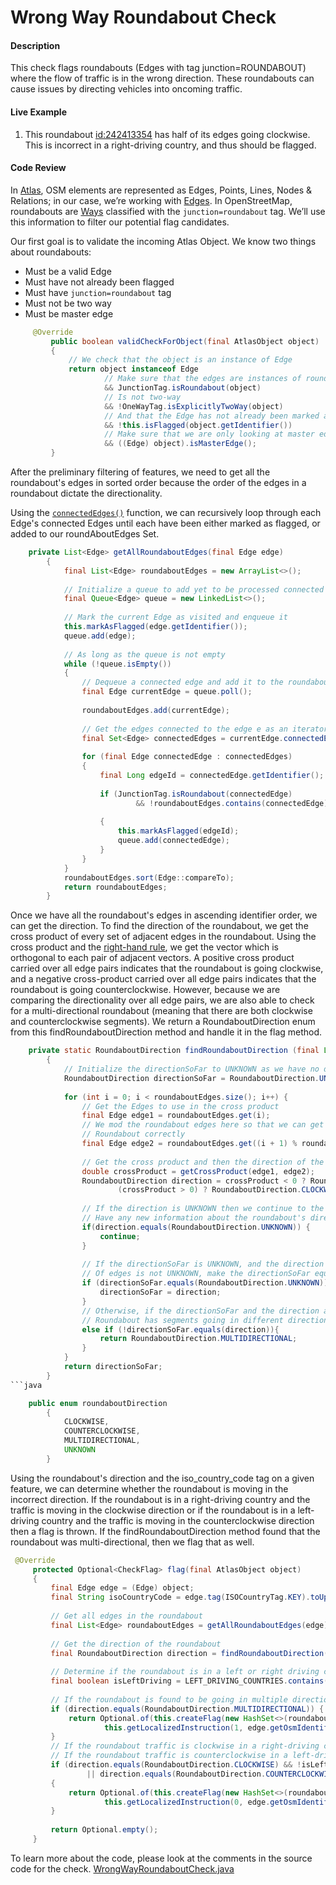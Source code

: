 # Wrong Way Roundabout Check

#### Description
This check flags roundabouts (Edges with tag junction=ROUNDABOUT) where the flow of traffic is in 
the wrong direction. These roundabouts can cause issues by directing vehicles into oncoming traffic.

#### Live Example
1) This roundabout [id:242413354](https://www.openstreetmap.org/way/242413354) has half of its
edges going clockwise. This is incorrect in a right-driving country, and thus should be flagged.

#### Code Review

In [Atlas](https://github.com/osmlab/atlas), OSM elements are represented as Edges, Points, Lines, 
Nodes & Relations; in our case, we’re working with [Edges](https://github.com/osmlab/atlas/blob/dev/src/main/java/org/openstreetmap/atlas/geography/atlas/items/Edge.java).
In OpenStreetMap, roundabouts are [Ways](https://wiki.openstreetmap.org/wiki/Way) classified with
the `junction=roundabout` tag. We’ll use this information to filter our potential flag candidates.

Our first goal is to validate the incoming Atlas Object. We know two things about roundabouts:
* Must be a valid Edge
* Must have not already been flagged
* Must have `junction=roundabout` tag
* Must not be two way
* Must be master edge

```java
     @Override
         public boolean validCheckForObject(final AtlasObject object)
         {
             // We check that the object is an instance of Edge
             return object instanceof Edge
                     // Make sure that the edges are instances of roundabout
                     && JunctionTag.isRoundabout(object)
                     // Is not two-way
                     && !OneWayTag.isExplicitlyTwoWay(object)
                     // And that the Edge has not already been marked as flagged
                     && !this.isFlagged(object.getIdentifier())
                     // Make sure that we are only looking at master edges
                     && ((Edge) object).isMasterEdge();
         }
```

After the preliminary filtering of features, we need to get all the roundabout's edges in sorted
order because the order of the edges in a roundabout dictate the directionality.

Using the [`connectedEdges()`](https://github.com/osmlab/atlas/blob/dev/src/main/java/org/openstreetmap/atlas/geography/atlas/items/Edge.java#L55)
function, we can recursively loop through each Edge's connected Edges until each have been either 
marked as flagged, or added to our roundAboutEdges Set.

```java
    private List<Edge> getAllRoundaboutEdges(final Edge edge)
        {
            final List<Edge> roundaboutEdges = new ArrayList<>();
    
            // Initialize a queue to add yet to be processed connected edges to
            final Queue<Edge> queue = new LinkedList<>();
    
            // Mark the current Edge as visited and enqueue it
            this.markAsFlagged(edge.getIdentifier());
            queue.add(edge);
    
            // As long as the queue is not empty
            while (!queue.isEmpty())
            {
                // Dequeue a connected edge and add it to the roundaboutEdges
                final Edge currentEdge = queue.poll();
    
                roundaboutEdges.add(currentEdge);
    
                // Get the edges connected to the edge e as an iterator
                final Set<Edge> connectedEdges = currentEdge.connectedEdges();
    
                for (final Edge connectedEdge : connectedEdges)
                {
                    final Long edgeId = connectedEdge.getIdentifier();
    
                    if (JunctionTag.isRoundabout(connectedEdge)
                            && !roundaboutEdges.contains(connectedEdge))
    
                    {
                        this.markAsFlagged(edgeId);
                        queue.add(connectedEdge);
                    }
                }
            }
            roundaboutEdges.sort(Edge::compareTo);
            return roundaboutEdges;
        }
```

Once we have all the roundabout's edges in ascending identifier order, we can get the direction. To
find the direction of the roundabout, we get the cross product of every set of adjacent edges in the
roundabout. Using the cross product and the [right-hand rule](https://en.wikipedia.org/wiki/Right-hand_rule),
we get the vector which is orthogonal to each pair of adjacent vectors. A positive cross product carried over all edge pairs
indicates that the roundabout is going clockwise, and a negative cross-product carried over all edge pairs
indicates that the roundabout is going counterclockwise. However, because we are comparing the directionality
over all edge pairs, we are also able to check for a multi-directional roundabout (meaning that there are
both clockwise and counterclockwise segments). We return a RoundaboutDirection enum from this
findRoundaboutDirection method and handle it in the flag method.

```java
    private static RoundaboutDirection findRoundaboutDirection (final List<Edge> roundaboutEdges)
        {
            // Initialize the directionSoFar to UNKNOWN as we have no directional information yet
            RoundaboutDirection directionSoFar = RoundaboutDirection.UNKNOWN;
    
            for (int i = 0; i < roundaboutEdges.size(); i++) {
                // Get the Edges to use in the cross product
                final Edge edge1 = roundaboutEdges.get(i);
                // We mod the roundabout edges here so that we can get the last pair of edges in the
                // Roundabout correctly
                final Edge edge2 = roundaboutEdges.get((i + 1) % roundaboutEdges.size());
    
                // Get the cross product and then the direction of the roundabout
                double crossProduct = getCrossProduct(edge1, edge2);
                RoundaboutDirection direction = crossProduct < 0 ? RoundaboutDirection.COUNTERCLOCKWISE :
                        (crossProduct > 0) ? RoundaboutDirection.CLOCKWISE : RoundaboutDirection.UNKNOWN;
    
                // If the direction is UNKNOWN then we continue to the next iteration because we do not
                // Have any new information about the roundabout's direction
                if(direction.equals(RoundaboutDirection.UNKNOWN)) {
                    continue;
                }
    
                // If the directionSoFar is UNKNOWN, and the direction derived from the current pair
                // Of edges is not UNKNOWN, make the directionSoFar equal to the current pair direction
                if (directionSoFar.equals(RoundaboutDirection.UNKNOWN)) {
                    directionSoFar = direction;
                }
                // Otherwise, if the directionSoFar and the direction are not equal, we know that the
                // Roundabout has segments going in different directions
                else if (!directionSoFar.equals(direction)){
                    return RoundaboutDirection.MULTIDIRECTIONAL;
                }
            }
            return directionSoFar;
        }
```java

    public enum roundaboutDirection
        {
            CLOCKWISE,
            COUNTERCLOCKWISE,
            MULTIDIRECTIONAL,
            UNKNOWN
        }

```

Using the roundabout's direction and the iso_country_code tag on a given feature, we can determine
whether the roundabout is moving in the incorrect direction. If the roundabout is in a right-driving
country and the traffic is moving in the clockwise direction or if the roundabout is in a left-driving
country and the traffic is moving in the counterclockwise direction then a flag is thrown.
If the findRoundaboutDirection method found that the roundabout was multi-directional, then we flag that
as well.

```java
 @Override
     protected Optional<CheckFlag> flag(final AtlasObject object)
     {
         final Edge edge = (Edge) object;
         final String isoCountryCode = edge.tag(ISOCountryTag.KEY).toUpperCase();
 
         // Get all edges in the roundabout
         final List<Edge> roundaboutEdges = getAllRoundaboutEdges(edge);
 
         // Get the direction of the roundabout
         final RoundaboutDirection direction = findRoundaboutDirection(roundaboutEdges);
 
         // Determine if the roundabout is in a left or right driving country
         final boolean isLeftDriving = LEFT_DRIVING_COUNTRIES.contains(isoCountryCode);
 
         // If the roundabout is found to be going in multiple directions
         if (direction.equals(RoundaboutDirection.MULTIDIRECTIONAL)) {
             return Optional.of(this.createFlag(new HashSet<>(roundaboutEdges),
                     this.getLocalizedInstruction(1, edge.getOsmIdentifier())));
         }
         // If the roundabout traffic is clockwise in a right-driving country, or
         // If the roundabout traffic is counterclockwise in a left-driving country
         if (direction.equals(RoundaboutDirection.CLOCKWISE) && !isLeftDriving
                 || direction.equals(RoundaboutDirection.COUNTERCLOCKWISE) && isLeftDriving)
         {
             return Optional.of(this.createFlag(new HashSet<>(roundaboutEdges),
                     this.getLocalizedInstruction(0, edge.getOsmIdentifier())));
         }
 
         return Optional.empty();
     }

```

To learn more about the code, please look at the comments in the source code for the check.
[WrongWayRoundaboutCheck.java](../../src/main/java/org/openstreetmap/atlas/checks/validation/linear/edges/WrongWayRoundaboutCheck.java)
